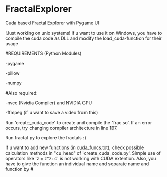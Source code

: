 # FractalExplorer
Cuda based Fractal Explorer with Pygame UI

!Just working on unix systems!
If u want to use it on Windows, you have to compile the cuda code as DLL and modify the load_cuda-function for their usage


#REQUIREMENTS (Python Modules)

-pygame

-pillow

-numpy
  
#Also required:

-nvcc (Nvidia Compiler) and NVIDIA GPU

-ffmpeg (if u want to save a video from this)

Run 'create_cuda_code' to create and compile the 'frac.so'. If an error occurs, try changing compiler architecture in line 197.

Run fractal.py to explore the fractals :)

If u want to add new functions (in cuda_funcs.txt), check possible calculation methods in "cu_head" of 'create_cuda_code.py'. Simple use of operators like 'z = z*z+c' is not working with CUDA extention.
Also, you have to give the function an individual name and separate name and function by #

